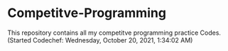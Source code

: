 # Competitve-Programming
This repository contains all my competitve programming practice Codes. (Started Codechef: Wednesday, ‎October ‎20, ‎2021, ‏‎1:34:02 AM)
